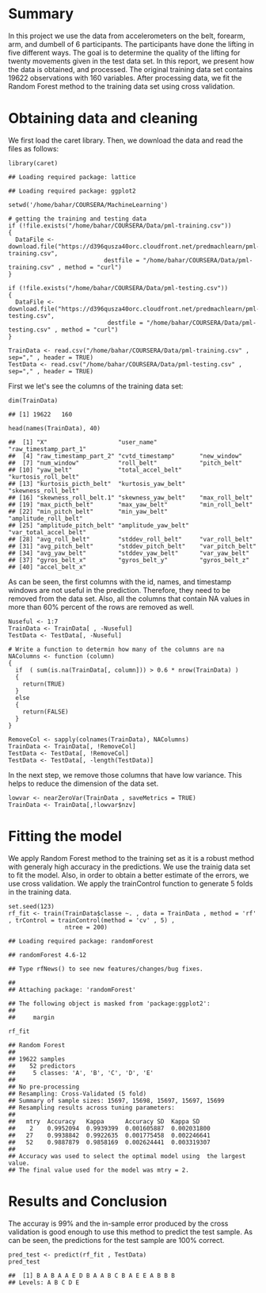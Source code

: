Summary
=======

In this project we use the data from accelerometers on the belt,
forearm, arm, and dumbell of 6 participants. The participants have done
the lifting in five different ways. The goal is to determine the quality
of the lifting for twenty movements given in the test data set. In this
report, we present how the data is obtained, and processed. The original
training data set contains 19622 observations with 160 variables. After
processing data, we fit the Random Forest method to the training data
set using cross validation.

Obtaining data and cleaning
===========================

We first load the caret library. Then, we download the data and read the
files as follows:

    library(caret)

    ## Loading required package: lattice

    ## Loading required package: ggplot2

    setwd('/home/bahar/COURSERA/MachineLearning')

    # getting the training and testing data
    if (!file.exists("/home/bahar/COURSERA/Data/pml-training.csv"))
    {
      DataFile <- download.file("https://d396qusza40orc.cloudfront.net/predmachlearn/pml-training.csv", 
                               destfile = "/home/bahar/COURSERA/Data/pml-training.csv" , method = "curl")
    }

    if (!file.exists("/home/bahar/COURSERA/Data/pml-testing.csv"))
    {
      DataFile <- download.file("https://d396qusza40orc.cloudfront.net/predmachlearn/pml-testing.csv", 
                                destfile = "/home/bahar/COURSERA/Data/pml-testing.csv" , method = "curl")
    }

    TrainData <- read.csv("/home/bahar/COURSERA/Data/pml-training.csv" , sep="," , header = TRUE)
    TestData <- read.csv("/home/bahar/COURSERA/Data/pml-testing.csv" , sep="," , header = TRUE)

First we let's see the columns of the training data set:

    dim(TrainData)

    ## [1] 19622   160

    head(names(TrainData), 40)

    ##  [1] "X"                    "user_name"            "raw_timestamp_part_1"
    ##  [4] "raw_timestamp_part_2" "cvtd_timestamp"       "new_window"          
    ##  [7] "num_window"           "roll_belt"            "pitch_belt"          
    ## [10] "yaw_belt"             "total_accel_belt"     "kurtosis_roll_belt"  
    ## [13] "kurtosis_picth_belt"  "kurtosis_yaw_belt"    "skewness_roll_belt"  
    ## [16] "skewness_roll_belt.1" "skewness_yaw_belt"    "max_roll_belt"       
    ## [19] "max_picth_belt"       "max_yaw_belt"         "min_roll_belt"       
    ## [22] "min_pitch_belt"       "min_yaw_belt"         "amplitude_roll_belt" 
    ## [25] "amplitude_pitch_belt" "amplitude_yaw_belt"   "var_total_accel_belt"
    ## [28] "avg_roll_belt"        "stddev_roll_belt"     "var_roll_belt"       
    ## [31] "avg_pitch_belt"       "stddev_pitch_belt"    "var_pitch_belt"      
    ## [34] "avg_yaw_belt"         "stddev_yaw_belt"      "var_yaw_belt"        
    ## [37] "gyros_belt_x"         "gyros_belt_y"         "gyros_belt_z"        
    ## [40] "accel_belt_x"

As can be seen, the first columns with the id, names, and timestamp
windows are not useful in the prediction. Therefore, they need to be
removed from the data set. Also, all the columns that contain NA values
in more than 60% percent of the rows are removed as well.

    Nuseful <- 1:7
    TrainData <- TrainData[ , -Nuseful]
    TestData <- TestData[, -Nuseful]

    # Write a function to determin how many of the columns are na
    NAColumns <- function (column)
    {
      if  ( sum(is.na(TrainData[, column])) > 0.6 * nrow(TrainData) )
      {
        return(TRUE)
      }
      else
      {
        return(FALSE)
      }
    }

    RemoveCol <- sapply(colnames(TrainData), NAColumns)
    TrainData <- TrainData[, !RemoveCol]
    TestData <- TestData[, !RemoveCol]
    TestData <- TestData[, -length(TestData)]

In the next step, we remove those columns that have low variance. This
helps to reduce the dimension of the data set.

    lowvar <- nearZeroVar(TrainData , saveMetrics = TRUE)
    TrainData <- TrainData[,!lowvar$nzv]

Fitting the model
=================

We apply Random Forest method to the training set as it is a robust
method with generaly high accuracy in the predictions. We use the
trainig data set to fit the model. Also, in order to obtain a better
estimate of the errors, we use cross validation. We apply the
trainControl function to generate 5 folds in the training data.

    set.seed(123)
    rf_fit <- train(TrainData$classe ~. , data = TrainData , method = 'rf' , trControl = trainControl(method = 'cv' , 5) , 
                    ntree = 200)

    ## Loading required package: randomForest

    ## randomForest 4.6-12

    ## Type rfNews() to see new features/changes/bug fixes.

    ## 
    ## Attaching package: 'randomForest'

    ## The following object is masked from 'package:ggplot2':
    ## 
    ##     margin

    rf_fit

    ## Random Forest 
    ## 
    ## 19622 samples
    ##    52 predictors
    ##     5 classes: 'A', 'B', 'C', 'D', 'E' 
    ## 
    ## No pre-processing
    ## Resampling: Cross-Validated (5 fold) 
    ## Summary of sample sizes: 15697, 15698, 15697, 15697, 15699 
    ## Resampling results across tuning parameters:
    ## 
    ##   mtry  Accuracy   Kappa      Accuracy SD  Kappa SD   
    ##    2    0.9952094  0.9939399  0.001605887  0.002031800
    ##   27    0.9938842  0.9922635  0.001775458  0.002246641
    ##   52    0.9887879  0.9858169  0.002624441  0.003319307
    ## 
    ## Accuracy was used to select the optimal model using  the largest value.
    ## The final value used for the model was mtry = 2.

Results and Conclusion
======================

The accuray is 99% and the in-sample error produced by the cross
validation is good enough to use this method to predict the test sample.
As can be seen, the predictions for the test sample are 100% correct.

    pred_test <- predict(rf_fit , TestData)
    pred_test

    ##  [1] B A B A A E D B A A B C B A E E A B B B
    ## Levels: A B C D E
